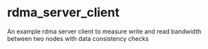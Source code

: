 # rdma_server_client
An example rdma server client to measure write and read bandwidth between two nodes with data consistency checks
